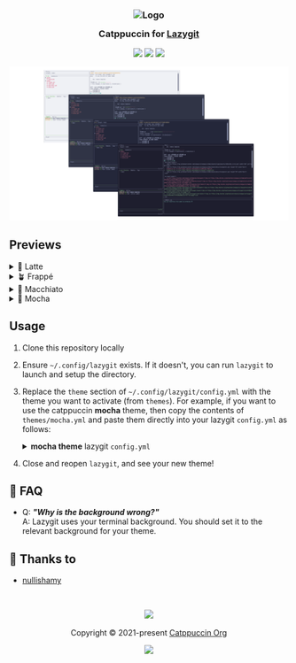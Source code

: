 <h3 align="center">
	<img src="https://raw.githubusercontent.com/catppuccin/catppuccin/main/assets/logos/exports/1544x1544_circle.png" width="100" alt="Logo"/><br/>
	<img src="https://raw.githubusercontent.com/catppuccin/catppuccin/main/assets/misc/transparent.png" height="30" width="0px"/>
	Catppuccin for <a href="https://github.com/jesseduffield/lazygit">Lazygit</a>
	<img src="https://raw.githubusercontent.com/catppuccin/catppuccin/main/assets/misc/transparent.png" height="30" width="0px"/>
</h3>

<p align="center">
	<a href="https://github.com/catppuccin/lazygit/stargazers"><img src="https://img.shields.io/github/stars/catppuccin/lazygit?colorA=363a4f&colorB=b7bdf8&style=for-the-badge"></a>
	<a href="https://github.com/catppuccin/lazygit/issues"><img src="https://img.shields.io/github/issues/catppuccin/lazygit?colorA=363a4f&colorB=f5a97f&style=for-the-badge"></a>
	<a href="https://github.com/catppuccin/lazygit/contributors"><img src="https://img.shields.io/github/contributors/catppuccin/lazygit?colorA=363a4f&colorB=a6da95&style=for-the-badge"></a>
</p>

<p align="center">
	<img src="assets/preview.webp"/>
</p>

## Previews

<details>
<summary>🌻 Latte</summary>
<img src="assets/latte.webp"/>
</details>
<details>
<summary>🪴 Frappé</summary>
<img src="assets/frappe.webp"/>
</details>
<details>
<summary>🌺 Macchiato</summary>
<img src="assets/macchiato.webp"/>
</details>
<details>
<summary>🌿 Mocha</summary>
<img src="assets/mocha.webp"/>
</details>

## Usage

1.  Clone this repository locally
2.  Ensure `~/.config/lazygit` exists. If it doesn't, you can run `lazygit` to launch and setup the directory.
3.  Replace the `theme` section of `~/.config/lazygit/config.yml` with the theme you want to activate (from `themes`).
    For example, if you want to use the catppuccin **mocha** theme, then copy the contents of `themes/mocha.yml` and paste them directly into your lazygit `config.yml` as follows:

    <details>
    <summary><b>mocha theme</b> lazygit <code>config.yml</code></summary>

    ```
    gui:
      # use the mocha catpuccin theme
      theme:
        lightTheme: false
        activeBorderColor:
          - "#a6e3a1" # Green
          - bold
        inactiveBorderColor:
          - "#cdd6f4" # Text
        optionsTextColor:
          - "#89b4fa" # Blue
        selectedLineBgColor:
          - "#313244" # Surface0
        selectedRangeBgColor:
          - "#313244" # Surface0
        cherryPickedCommitBgColor:
          - "#94e2d5" # Teal
        cherryPickedCommitFgColor:
          - "#89b4fa" # Blue
        unstagedChangesColor:
          - red # Red
    ```

    </details>

4.  Close and reopen `lazygit`, and see your new theme!

## 🙋 FAQ

- Q: **_"Why is the background wrong?"_**\
  A: Lazygit uses your terminal background. You should set it to the relevant background
  for your theme.

## 💝 Thanks to

- [nullishamy](https://github.com/nullishamy)

&nbsp;

<p align="center">
	<img src="https://raw.githubusercontent.com/catppuccin/catppuccin/main/assets/footers/gray0_ctp_on_line.svg?sanitize=true" />
</p>

<p align="center">
	Copyright &copy; 2021-present <a href="https://github.com/catppuccin" target="_blank">Catppuccin Org</a>
</p>

<p align="center">
	<a href="https://github.com/catppuccin/lazygit/blob/main/LICENSE"><img src="https://img.shields.io/static/v1.svg?style=for-the-badge&label=License&message=MIT&logoColor=d9e0ee&colorA=363a4f&colorB=b7bdf8"/></a>
</p>
